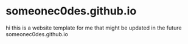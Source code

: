 # someonec0des.github.io

hi this is a website template for me that might be updated in the future someonec0des.github.io


